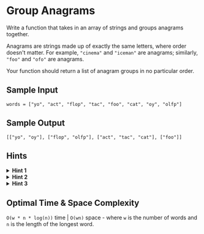 # Group Anagrams

Write a function that takes in an array of strings and groups anagrams together.

Anagrams are strings made up of exactly the same letters, where order doesn't matter. For example, `"cinema"` and `"iceman"` are anagrams; similarly, `"foo"` and `"ofo"` are anagrams.

Your function should return a list of anagram groups in no particular order.

## Sample Input

```plaintext
words = ["yo", "act", "flop", "tac", "foo", "cat", "oy", "olfp"]
```

## Sample Output

```plaintext
[["yo", "oy"], ["flop", "olfp"], ["act", "tac", "cat"], ["foo"]]
```

## Hints

<details>
<summary><b>Hint 1</b></summary>

Try rearranging every input string such that each string's letters are ordered in alphabetical order. What can you do with the resulting strings?

</details>

<details>
<summary><b>Hint 2</b></summary>

For any two of the resulting strings mentioned in `Hint #1` that are equal to each other, their original strings (with their letters in normal order) must be anagrams. Realizing this, you could bucket all of these resulting strings together, all the while keeping track of their original strings, to find the groups of anagrams.

</details>

<details>
<summary><b>Hint 3</b></summary>

Can you simply store the resulting strings mentioned in Hint #1 in a hash table and find the groups of anagrams using this hash table?

</details>

## Optimal Time & Space Complexity

`O(w * n * log(n))` time | `O(wn)` space - where `w` is the number of words and `n` is the length of the longest word.
